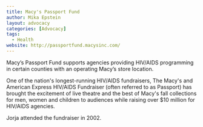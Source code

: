 ```yaml
---
title: Macy's Passport Fund
author: Mika Epstein
layout: advocacy
categories: [Advocacy]
tags: 
  - Health
website: http://passportfund.macysinc.com/
---
```


Macy’s Passport Fund supports agencies providing HIV/AIDS programming in certain counties with an operating Macy’s store location.

One of the nation's longest-running HIV/AIDS fundraisers, The Macy's and American Express HIV/AIDS Fundraiser (often referred to as Passport) has brought the excitement of live theatre and the best of Macy's fall collections for men, women and children to audiences while raising over $10 million for HIV/AIDS agencies.

Jorja attended the fundraiser in 2002.